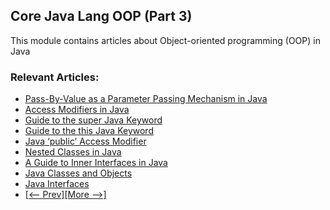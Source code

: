 ## Core Java Lang OOP (Part 3)

This module contains articles about Object-oriented programming (OOP) in Java

### Relevant Articles: 
- [Pass-By-Value as a Parameter Passing Mechanism in Java](https://www.baeldung.com/java-pass-by-value-or-pass-by-reference)
- [Access Modifiers in Java](https://www.baeldung.com/java-access-modifiers)
- [Guide to the super Java Keyword](https://www.baeldung.com/java-super)
- [Guide to the this Java Keyword](https://www.baeldung.com/java-this)
- [Java ‘public’ Access Modifier](https://www.baeldung.com/java-public-keyword)
- [Nested Classes in Java](https://www.baeldung.com/java-nested-classes)
- [A Guide to Inner Interfaces in Java](https://www.baeldung.com/java-inner-interfaces)
- [Java Classes and Objects](https://www.baeldung.com/java-classes-objects)
- [Java Interfaces](https://www.baeldung.com/java-interfaces)
- [[<-- Prev]](/core-java-modules/core-java-lang-oop-2)[[More -->]](/core-java-modules/core-java-lang-oop-4)
